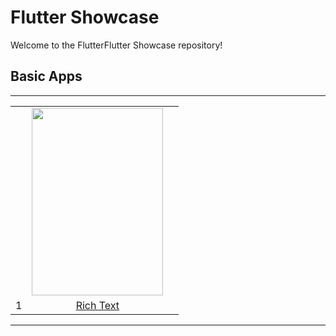 # Flutter Showcase

Welcome to the FlutterFlutter Showcase repository!  

## Basic Apps
- - -
<body>
   <table>
   <tr>
   <td width="1"></td>
    <td><img src="https://github.com/sajjadrahman56/Flutter-Showcase/assets/67529599/3ab90cb4-99cc-41c9-92f4-62f919b09cde" width="210" height="300"></td>
    <td width="1"></td> 
   </tr>
   <tr>
      <td width="1">1</td>
      <td align='center'><a href="https://www.google.com">Rich Text</a></td>
      <td width="1"></td> 
   </tr>

</table>
</body>

 <!--

## Basic Apps

| App Name | Description |
| -------- | ----------- |
| App 1    | This is a basic Flutter app... |
| App 2    | This is another basic Flutter app... |
| ...      | ... |

## API Apps

| App Name | Description |
| -------- | ----------- |
| App 1    | <img src="https://github.com/sajjadrahman56/Flutter-Showcase/assets/67529599/3ab90cb4-99cc-41c9-92f4-62f919b09cde" width="210" height="300">
<img src="https://github.com/sajjadrahman56/Flutter-Showcase/assets/67529599/3ab90cb4-99cc-41c9-92f4-62f919b09cde" width="210" height="300">|
| App 2    | This is another Flutter app that uses an API... |
| ...      | ... |

## E-commerce Apps

| App Name | Description |
| -------- | ----------- |
| App 1    | This is a Flutter e-commerce app... |
| App 2    | This is another Flutter e-commerce app... |
| ...      | ... |


-->
---
<!--

## How to Contribute

1. **Fork the Repository**: Click on the "Fork" button on the top right corner of this repository's page to create your own copy of this repository.

2. **Clone your Fork**: Clone the repository to your local machine using the following command:
   ```
   git clone https://github.com/your-username/flutter-applications.git
   ```
   Replace `your-username` with your GitHub username.

3. **Create a New Branch**: Create a new branch for your contribution. Choose a descriptive branch name that summarizes your changes.
   ```
   git checkout -b feature-branch-name
   ```
   
4. **Make Changes**: Make your desired changes in the project. You can add new Flutter applications, enhance existing ones, fix bugs, or improve documentation.

5. **Commit Changes**: Commit your changes with a descriptive commit message.
   ```
   git commit -m "Add descriptive message about your changes"
   ```

6. **Push Changes**: Push your changes to your forked repository on GitHub.
   ```
   git push origin feature-branch-name
   ```

7. **Create a Pull Request**: Go to the original repository on GitHub, switch to your branch, and click on the "New Pull Request" button. Provide a meaningful title and description for your pull request. Be sure to mention that your contribution is for Hacktoberfest.

 

## Contact

If you have any questions or need assistance, feel free to reach out to us via GitHub issues 

Thank you for your contribution! Happy coding! 🚀

`Good luck with your Hacktoberfest contributions!`


 


